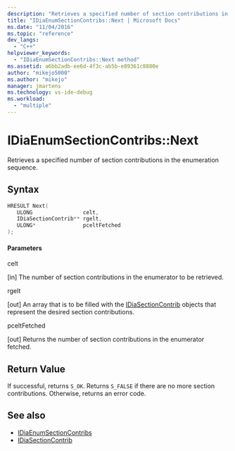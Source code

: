 ```yaml
---
description: "Retrieves a specified number of section contributions in the enumeration sequence."
title: "IDiaEnumSectionContribs::Next | Microsoft Docs"
ms.date: "11/04/2016"
ms.topic: "reference"
dev_langs:
  - "C++"
helpviewer_keywords:
  - "IDiaEnumSectionContribs::Next method"
ms.assetid: a6bb2adb-ee6d-4f3c-ab5b-e89361c8880e
author: "mikejo5000"
ms.author: "mikejo"
manager: jmartens
ms.technology: vs-ide-debug
ms.workload:
  - "multiple"
---
```

# IDiaEnumSectionContribs::Next
Retrieves a specified number of section contributions in the enumeration sequence.

## Syntax

```C++
HRESULT Next( 
   ULONG                celt,
   IDiaSectionContrib** rgelt,
   ULONG*               pceltFetched
);
```

#### Parameters
 celt

[in] The number of section contributions in the enumerator to be retrieved.

 rgelt

[out] An array that is to be filled with the [IDiaSectionContrib](../../debugger/debug-interface-access/idiasectioncontrib.md) objects that represent the desired section contributions.

 pceltFetched

[out] Returns the number of section contributions in the enumerator fetched.

## Return Value
 If successful, returns `S_OK`. Returns `S_FALSE` if there are no more section contributions. Otherwise, returns an error code.

## See also
- [IDiaEnumSectionContribs](../../debugger/debug-interface-access/idiaenumsectioncontribs.md)
- [IDiaSectionContrib](../../debugger/debug-interface-access/idiasectioncontrib.md)
